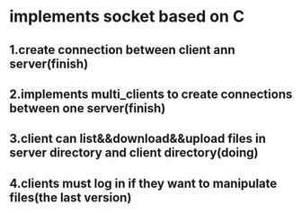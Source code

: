 # implements socket based on C
## 1.create connection between client ann server(finish)
## 2.implements multi_clients to create connections between one server(finish)
## 3.client can list&&download&&upload files in server directory and client directory(doing)
## 4.clients must log in if they want to manipulate files(the last version)
